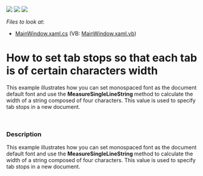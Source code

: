 <!-- default badges list -->
![](https://img.shields.io/endpoint?url=https://codecentral.devexpress.com/api/v1/VersionRange/128607852/21.1.5%2B)
[![](https://img.shields.io/badge/Open_in_DevExpress_Support_Center-FF7200?style=flat-square&logo=DevExpress&logoColor=white)](https://supportcenter.devexpress.com/ticket/details/E5203)
[![](https://img.shields.io/badge/📖_How_to_use_DevExpress_Examples-e9f6fc?style=flat-square)](https://docs.devexpress.com/GeneralInformation/403183)
<!-- default badges end -->
<!-- default file list -->
*Files to look at*:

* [MainWindow.xaml.cs](./CS/TabStop_EachNCharacters/MainWindow.xaml.cs) (VB: [MainWindow.xaml.vb](./VB/TabStop_EachNCharacters/MainWindow.xaml.vb))
<!-- default file list end -->
# How to set tab stops so that each tab is of certain characters width


<p>This example illustrates how you can set monospaced font as the document default font and use the <strong>MeasureSingleLineString </strong>method to calculate the width of a string composed of four characters.  This value is used to specify tab stops in a new document.</p><br />



<h3>Description</h3>

<p>This example illustrates how you can set monospaced font as the document default font and use the <strong>MeasureSingleLineString </strong>method to calculate the width of a string composed of four characters.  This value is used to specify tab stops in a new document.</p><br />


<br/>


